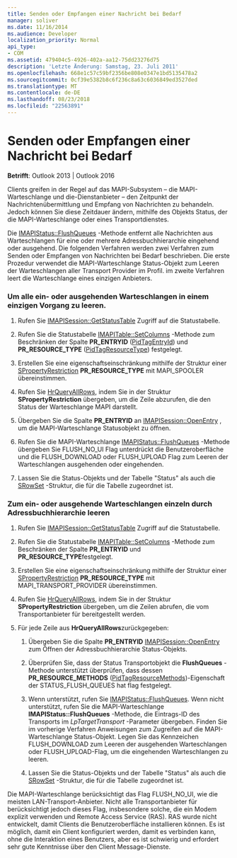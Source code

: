 ```yaml
---
title: Senden oder Empfangen einer Nachricht bei Bedarf
manager: soliver
ms.date: 11/16/2014
ms.audience: Developer
localization_priority: Normal
api_type:
- COM
ms.assetid: 479404c5-4926-402a-aa12-75dd23276d75
description: 'Letzte Änderung: Samstag, 23. Juli 2011'
ms.openlocfilehash: 668e1c57c59bf2356be808e0347e1bd5135478a2
ms.sourcegitcommit: 0cf39e5382b8c6f236c8a63c6036849ed3527ded
ms.translationtype: MT
ms.contentlocale: de-DE
ms.lasthandoff: 08/23/2018
ms.locfileid: "22563891"
---
```

# <a name="sending-or-receiving-a-message-on-demand"></a>Senden oder Empfangen einer Nachricht bei Bedarf
  
**Betrifft**: Outlook 2013 | Outlook 2016 
  
Clients greifen in der Regel auf das MAPI-Subsystem – die MAPI-Warteschlange und die-Dienstanbieter – den Zeitpunkt der Nachrichtenübermittlung und Empfang von Nachrichten zu behandeln. Jedoch können Sie diese Zeitdauer ändern, mithilfe des Objekts Status, der die MAPI-Warteschlange oder eines Transportdienstes.
  
Die [IMAPIStatus::FlushQueues](imapistatus-flushqueues.md) -Methode entfernt alle Nachrichten aus Warteschlangen für eine oder mehrere Adressbuchhierarchie eingehend oder ausgehend. Die folgenden Verfahren werden zwei Verfahren zum Senden oder Empfangen von Nachrichten bei Bedarf beschrieben. Die erste Prozedur verwendet die MAPI-Warteschlange Status-Objekt zum Leeren der Warteschlangen aller Transport Provider im Profil. im zweite Verfahren leert die Warteschlange eines einzigen Anbieters. 
  
### <a name="to-flush-all-incoming-or-outgoing-queues-in-a-single-operation"></a>Um alle ein- oder ausgehenden Warteschlangen in einem einzigen Vorgang zu leeren.
  
1. Rufen Sie [IMAPISession::GetStatusTable](imapisession-getstatustable.md) Zugriff auf die Statustabelle. 
    
2. Rufen Sie die Statustabelle [IMAPITable::SetColumns](imapitable-setcolumns.md) -Methode zum Beschränken der Spalte **PR_ENTRYID** ([PidTagEntryId](pidtagentryid-canonical-property.md)) und **PR_RESOURCE_TYPE** ([PidTagResourceType](pidtagresourcetype-canonical-property.md)) festgelegt.
    
3. Erstellen Sie eine eigenschaftseinschränkung mithilfe der Struktur einer [SPropertyRestriction](spropertyrestriction.md) **PR_RESOURCE_TYPE** mit MAPI_SPOOLER übereinstimmen. 
    
4. Rufen Sie [HrQueryAllRows](hrqueryallrows.md), indem Sie in der Struktur **SPropertyRestriction** übergeben, um die Zeile abzurufen, die den Status der Warteschlange MAPI darstellt. 
    
5. Übergeben Sie die Spalte **PR_ENTRYID** an [IMAPISession::OpenEntry](imapisession-openentry.md) , um die MAPI-Warteschlange Statusobjekt zu öffnen. 
    
6. Rufen Sie die MAPI-Warteschlange [IMAPIStatus::FlushQueues](imapistatus-flushqueues.md) -Methode übergeben Sie FLUSH_NO_UI Flag unterdrückt die Benutzeroberfläche und die FLUSH_DOWNLOAD oder FLUSH_UPLOAD Flag zum Leeren der Warteschlangen ausgehenden oder eingehenden. 
    
7. Lassen Sie die Status-Objekts und der Tabelle "Status" als auch die [SRowSet](srowset.md) -Struktur, die für die Tabelle zugeordnet ist. 
    
### <a name="to-flush-incoming-or-outgoing-queues-individually-by-transport-provider"></a>Zum ein- oder ausgehende Warteschlangen einzeln durch Adressbuchhierarchie leeren
  
1. Rufen Sie [IMAPISession::GetStatusTable](imapisession-getstatustable.md) Zugriff auf die Statustabelle. 
    
2. Rufen Sie die Statustabelle [IMAPITable::SetColumns](imapitable-setcolumns.md) -Methode zum Beschränken der Spalte **PR_ENTRYID** und **PR_RESOURCE_TYPE**festgelegt.
    
3. Erstellen Sie eine eigenschaftseinschränkung mithilfe der Struktur einer [SPropertyRestriction](spropertyrestriction.md) **PR_RESOURCE_TYPE** mit MAPI_TRANSPORT_PROVIDER übereinstimmen. 
    
4. Rufen Sie [HrQueryAllRows](hrqueryallrows.md), indem Sie in der Struktur **SPropertyRestriction** übergeben, um die Zeilen abrufen, die vom Transportanbieter für bereitgestellt werden. 
    
5. Für jede Zeile aus **HrQueryAllRows**zurückgegeben:
    
    1. Übergeben Sie die Spalte **PR_ENTRYID** [IMAPISession::OpenEntry](imapisession-openentry.md) zum Öffnen der Adressbuchhierarchie Status-Objekts. 
        
    2. Überprüfen Sie, dass der Status Transportobjekt die **FlushQueues** -Methode unterstützt überprüfen, dass dessen **PR_RESOURCE_METHODS** ([PidTagResourceMethods](pidtagresourcemethods-canonical-property.md))-Eigenschaft der STATUS_FLUSH_QUEUES hat flag festgelegt. 
        
    3. Wenn unterstützt, rufen Sie [IMAPIStatus::FlushQueues](imapistatus-flushqueues.md). Wenn nicht unterstützt, rufen Sie die MAPI-Warteschlange **IMAPIStatus::FlushQueues** -Methode, die Eintrags-ID des Transports im _LpTargetTransport_ -Parameter übergeben. Finden Sie im vorherige Verfahren Anweisungen zum Zugreifen auf die MAPI-Warteschlange Status-Objekt. Legen Sie das Kennzeichen FLUSH_DOWNLOAD zum Leeren der ausgehenden Warteschlangen oder FLUSH_UPLOAD-Flag, um die eingehenden Warteschlangen zu leeren. 
        
    4. Lassen Sie die Status-Objekts und der Tabelle "Status" als auch die [SRowSet](srowset.md) -Struktur, die für die Tabelle zugeordnet ist. 
    
Die MAPI-Warteschlange berücksichtigt das Flag FLUSH_NO_UI, wie die meisten LAN-Transport-Anbieter. Nicht alle Transportanbieter für berücksichtigt jedoch dieses Flag, insbesondere solche, die ein Modem explizit verwenden und Remote Access Service (RAS). RAS wurde nicht entwickelt, damit Clients die Benutzeroberfläche installieren können. Es ist möglich, damit ein Client konfiguriert werden, damit es verbinden kann, ohne die Interaktion eines Benutzers, aber es ist schwierig und erfordert sehr gute Kenntnisse über den Client Message-Dienste.
  

